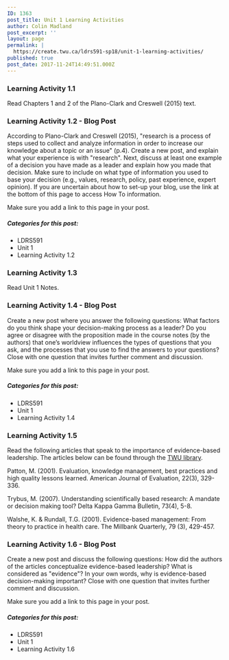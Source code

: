 ```yaml
---
ID: 1363
post_title: Unit 1 Learning Activities
author: Colin Madland
post_excerpt: ''
layout: page
permalink: |
  https://create.twu.ca/ldrs591-sp18/unit-1-learning-activities/
published: true
post_date: 2017-11-24T14:49:51.000Z
---
```


### Learning Activity 1.1

Read Chapters 1 and 2 of the Plano-Clark and Creswell \(2015\) text.

### Learning Activity 1.2 - Blog Post

According to Plano-Clark and Creswell \(2015\), "research is a process of steps used to collect and analyze information in order to increase our knowledge about a topic or an issue" \(p.4\).  Create a new post, and explain what your experience is with "research". Next, discuss at least one example of a decision you have made as a leader and explain how you made that decision. Make sure to include on what type of information you used to base your decision \(e.g., values, research, policy, past experience, expert opinion\). If you are uncertain about how to set-up your blog, use the link at the bottom of this page to access How To information.

Make sure you add a link to this page in your post.

##### Categories for this post:

* LDRS591
* Unit 1
* Learning Activity 1.2

### Learning Activity 1.3

Read Unit 1 Notes.

### Learning Activity 1.4 - Blog Post

Create a new post where you answer the following questions: What factors do you think shape your decision-making process as a leader? Do you agree or disagree with the proposition made in the course notes \(by the authors\) that one’s worldview influences the types of questions that you ask, and the processes that you use to find the answers to your questions? Close with one question that invites further comment and discussion.

Make sure you add a link to this page in your post.

##### Categories for this post:

* LDRS591
* Unit 1
* Learning Activity 1.4

### Learning Activity 1.5

Read the following articles that speak to the importance of evidence-based leadership. The articles below can be found through the [TWU library](https://twu.ca/library).

Patton, M.  \(2001\). Evaluation, knowledge management, best practices and high quality lessons learned. American Journal of Evaluation, 22\(3\), 329-336.

Trybus, M. \(2007\). Understanding scientifically based research: A mandate or decision making tool? Delta Kappa Gamma Bulletin, 73\(4\), 5-8.

Walshe, K. & Rundall, T.G. \(2001\). Evidence-based management: From theory to practice in health care. The Millbank Quarterly, 79 \(3\), 429-457.

### Learning Activity 1.6 - Blog Post

Create a new post and discuss the following questions: How did the authors of the articles conceptualize evidence-based leadership? What is considered as "evidence"? In your own words, why is evidence-based decision-making important? Close with one question that invites further comment and discussion.

Make sure you add a link to this page in your post.

##### Categories for this post:

* LDRS591
* Unit 1
* Learning Activity 1.6



